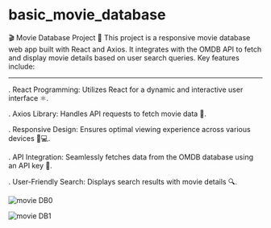# basic_movie_database

🎬 Movie Database Project 🍿
This project is a responsive movie database web app built with React and Axios. It integrates with the OMDB API to fetch and display movie details based on user search queries. Key features include:

<hr>

. React Programming: Utilizes React for a dynamic and interactive user interface ⚛️.

. Axios Library: Handles API requests to fetch movie data 🔄.

. Responsive Design: Ensures optimal viewing experience across various devices 📱💻.

. API Integration: Seamlessly fetches data from the OMDB database using an API key 🔑.

. User-Friendly Search: Displays search results with movie details 🔍.


![movie DB0](https://github.com/user-attachments/assets/d0eadcc9-dae1-4cc9-9ddb-37fd7706efcf)

![movie DB1](https://github.com/user-attachments/assets/4a385399-730a-4448-ad36-7f9591fe4273)


